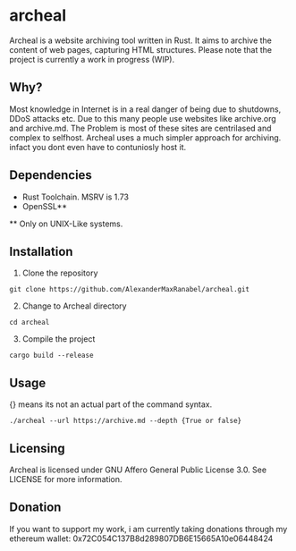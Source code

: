 # archeal
Archeal is a website archiving tool written in Rust. It aims to archive the content of web pages, capturing HTML structures. 
Please note that the project is currently a work in progress (WIP).

## Why?
Most knowledge in Internet is in a real danger of being due to shutdowns, DDoS attacks etc. Due to this many people use websites like archive.org and archive.md.
The Problem is most of these sites are centrilased and complex to selfhost. Archeal uses a much simpler approach for archiving. infact you dont even have to contuniosly host it.



## Dependencies
- Rust Toolchain. MSRV is 1.73
- OpenSSL**

** Only on UNIX-Like systems.

## Installation
1. Clone the repository
```
git clone https://github.com/AlexanderMaxRanabel/archeal.git
```
2. Change to Archeal directory
```
cd archeal
```
3. Compile the project
```
cargo build --release
```

## Usage
{} means its not an actual part of the command syntax.

```
./archeal --url https://archive.md --depth {True or false}
```

## Licensing
Archeal is licensed under GNU Affero General Public License 3.0. See LICENSE for more information.

## Donation
If you want to support my work, i am currently taking donations through my ethereum wallet: 0x72C054C137B8d289807DB6E15665A10e06448424

